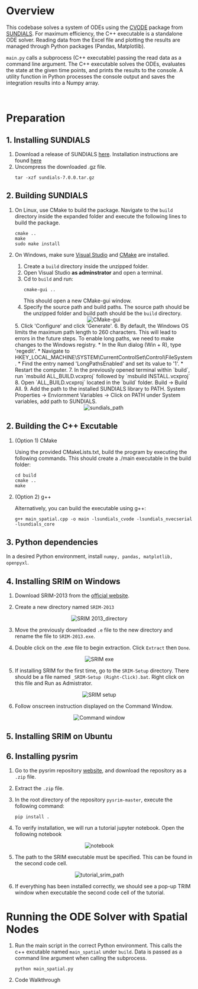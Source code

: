# Overview
This codebase solves a system of ODEs using the [CVODE](https://sundials.readthedocs.io/en/v6.5.1/cvode/index.html) package from [SUNDIALS](https://sundials.readthedocs.io/en/v6.5.1/index.html). For maximum efficiency, the C++ executable is a standalone ODE solver. Reading data from the Excel file and plotting the results are managed through Python packages (Pandas, Matplotlib).

`main.py` calls a subprocess (C++ executable) passing the read data as a command line argument. The C++ executable solves the ODEs, evaluates the state at the given time points, and prints the results to the console. A utility function in Python processes the console output and saves the integration results into a Numpy array.

<br>

# Preparation
## 1. Installing SUNDIALS
1. Download a release of SUNDIALS [here](https://computing.llnl.gov/projects/sundials/sundials-software). Installation instructions are found [here](https://sundials.readthedocs.io/en/v6.5.1/Install_link.html#building-from-the-command-line)
2. Uncompress the downloaded .gz file. 
    ```
    tar -xzf sundials-7.0.0.tar.gz 
    ```

## 2. Building SUNDIALS
1.  On Linux, use CMake to build the package. Navigate to the `build` directory inside the expanded folder and execute the following lines to build the package.
    ```
    cmake ..
    make 
    sudo make install
    ```

2. On Windows, make sure [Visual Studio](https://visualstudio.microsoft.com/vs/community/) and [CMake](https://cmake.org/download/) are installed.

    1. Create a `build` directory inside the unzipped folder.
    2. Open Visual Studio **as adminstrator** and open a terminal.
    3. Cd to `build` and run:
        ```
        cmake-gui ..
        ```
        This should open a new CMake-gui window.
    4. Specify the source path and build paths. The source path should be the unzipped folder and build path should be the `build` directory.
    <div align="center">
        <img src="./README_Images/CMake-gui.png" alt="CMake-gui">
    </div>
    5. Click 'Configure' and click 'Generate'.
    6. By default, the Windows OS limits the maximum path length to 260 characters. This will lead to errors in the future steps. To enable long paths, we need to make changes to the Windows registry.
        * In the Run dialog (Win + R), type 'regedit'.
        * Navigate to HKEY_LOCAL_MACHINE\SYSTEM\CurrentControlSet\Control\FileSystem.
        * Find the entry named 'LongPathsEnabled' and set its value to '1'.
        * Restart the computer.
    7. In the previously opened terminal within `build`, run `msbuild ALL_BUILD.vcxproj` followed by `msbuild INSTALL.vcxproj`
    8. Open `ALL_BUILD.vcxproj` located in the `build` folder. Build -> Build All.
    9. Add the path to the installed SUNDIALS library to PATH. System Properties -> Enviornment Variables -> Click on PATH under System variables, add path to SUNDIALS.
    <div align="center">
        <img src="./README_Images/sundials_path.png" alt="sundials_path">
    </div>   
    
## 2. Building the C++ Excutable
1. (Option 1) CMake

    Using the provided CMakeLists.txt, build the program by executing the following commands. This should create a ./main executable in the build folder:
    ```
    cd build
    cmake ..
    make
    ```
2. (Option 2) g++

    Alternatively, you can build the executable using g++:
    ```
    g++ main_spatial.cpp -o main -lsundials_cvode -lsundials_nvecserial -lsundials_core
    ```

## 3. Python dependencies
In a desired Python environment, install `numpy, pandas, matplotlib, openpyxl`.

## 4. Installing SRIM on Windows
1. Download SRIM-2013 from the [official website](http://www.srim.org/SRIM/SRIMLEGL.htm). 

2. Create a new directory named `SRIM-2013`
<div align="center">
    <img src="./README_Images/SRIM-2013_directory.png" alt="SRIM 2013_directory">
</div>


3. Move the previously downloaded `.e` file to the new directory and rename the file to `SRIM-2013.exe`.

4. Double click on the .exe file to begin extraction. Click `Extract` then `Done`.
<div align="center">
    <img src="./README_Images/srim_exe.png" alt="SRIM exe">
</div>

5. If installing SRIM for the first time, go to the `SRIM-Setup` directory. There should be a file named `_SRIM-Setup (Right-Click).bat`. Right click on this file and Run as Admistrator.
<div align="center">
    <img src="./README_Images/srim_setup.png" alt="SRIM setup">
</div>

6. Follow onscreen instruction displayed on the Command Window.
<div align="center">
    <img src="./README_Images/command_window.png" alt="Command window">
</div>

## 5. Installing SRIM on Ubuntu

## 6. Installing pysrim
1. Go to the pysrim repository [website](https://gitlab.com/costrouc/pysrim/-/tree/master), and download the repository as a `.zip` file.

2. Extract the `.zip` file.

3. In the root directory of the repository `pysrim-master`, execute the following command:
    ```
    pip install .
    ```

4. To verify installation, we will run a tutorial jupyter notebook. Open the following notebook
<div align="center">
    <img src="./README_Images/notebook.png" alt="notebook">
</div>

5. The path to the SRIM executable must be specified. This can be found in the second code cell.
<div align="center">
    <img src="./README_Images/tutorial_srim_path.png" alt="tutorial_srim_path">
</div>

6. If everything has been installed correctly, we should see a pop-up TRIM window when executable the second code cell of the tutorial.

# Running the ODE Solver with Spatial Nodes
1. Run the main script in the correct Python environment. This calls the c++ excutable named `main_spatial` under `build`. Data is passed as a command line argument when calling the subprocess.
    ```
    python main_spatial.py
    ```

2. Code Walkthrough

<!-- # Results
Runtime comparisons between original Python code (scipy odeint) vs. C++ (SUNDIALS) with controlled absolute, relative tolerances.
> **C++**: 75.3078 ms
>
> **Python**:  361.270 ms -->
